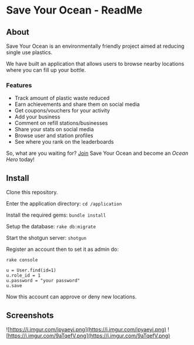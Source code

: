 # Save Your Ocean - ReadMe

## About

Save Your Ocean is an environmentally friendly project aimed at reducing single use plastics. 

We have built an application that allows users to browse nearby locations where you can fill up your bottle. 

### Features
- Track amount of plastic waste reduced
- Earn achievements and share them on social media
- Get coupons/vouchers for your activity
- Add your business
- Comment on refill stations/businesses
- Share your stats on social media
- Browse user and station profiles
- See where you rank on the leaderboards

So, what are you waiting for? [Join](https://saveyourocean.com/users/register) Save Your Ocean and become an *Ocean Hero* today!

## Install
Clone this repository.

Enter the application directory: `cd /application`

Install the required gems: `bundle install`

Setup the database: `rake db:migrate`

Start the shotgun server: `shotgun`

Register an account then to set it as admin do:

```
rake console

u = User.find(id=1)
u.role_id = 1
u.password = "your password"
u.save
```
Now this account can approve or deny new locations.

## Screenshots
![https://i.imgur.com/ipyaeyi.png](https://i.imgur.com/ipyaeyi.png)
![https://i.imgur.com/9aTqefV.png](https://i.imgur.com/9aTqefV.png)

